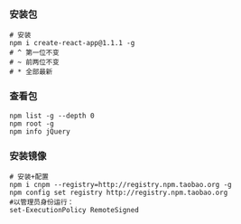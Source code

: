 ### 安装包

~~~shell
# 安装
npm i create-react-app@1.1.1 -g
# ^ 第一位不变
# ~ 前两位不变
# * 全部最新
~~~

### 查看包

```shell
npm list -g --depth 0
npm root -g
npm info jQuery
```

### 安装镜像

~~~shell
# 安装+配置
npm i cnpm --registry=http://registry.npm.taobao.org -g
npm config set registry http://registry.npm.taobao.org
#以管理员身份运行：
set-ExecutionPolicy RemoteSigned
~~~


